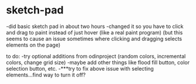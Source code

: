 sketch-pad
==========

-did basic sketch pad in about two hours
-changed it so you have to click and drag to paint instead of just hover (like a real paint program)
(but this seems to cause an issue sometimes where clicking and dragging selects elements on the page)

to do:
-try optional additions from odinproject (random colors, incremental colors, change grid size)
-maybe add other things like flood fill button, color selection button, etc.
-***try to fix above issue with selecting elements...find way to turn it off?
